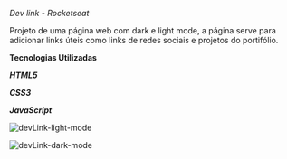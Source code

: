 *Dev link - Rocketseat*

Projeto de uma página web com dark e light mode, a página serve para adicionar links úteis como links de redes sociais e projetos do portifólio. 

**Tecnologias Utilizadas**

***HTML5***

***CSS3***

***JavaScript***

![devLink-light-mode](https://user-images.githubusercontent.com/78913062/211227895-5fb34c61-138c-43b5-a63c-31680e34dda0.png)

![devLink-dark-mode](https://user-images.githubusercontent.com/78913062/211227937-dd77586e-93dc-4cfa-a638-335bb86f1eb5.png)

